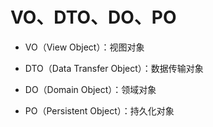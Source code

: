 # VO、DTO、DO、PO

- VO（View Object）：视图对象

- DTO（Data Transfer Object）：数据传输对象

- DO（Domain Object）：领域对象

- PO（Persistent Object）：持久化对象